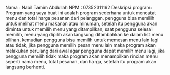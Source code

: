 Nama : Nabil Tamim Abdullah 
NPM : 07352311162
Deskripsi program:
Program yang saya buat ini adalah program sederhana untuk mencatat menu dan total harga pesanan dari pelanggan.
pengguna bisa memilih untuk melihat menu makanan atau minuman, setelah itu pengguna akan diminta untuk memilih menu yang ditampilkan, saat pengguna selesai memilih, menu yang dipilih akan langsung ditambahkan ke dalam list menu pilihan, kemudian pengguna bisa memilih untuk memesan menu lain lagi atau tidak, jika pengguna memilih pesan menu lain maka program akan melakukan perulang dari awal agar pengguna dapat memilih menu lagi, jika pengguna memilih tidak maka program akan menampilkan rincian menu seperti nama menu, total pesanan, dan harga, setelah itu program akan langsung berhenti.